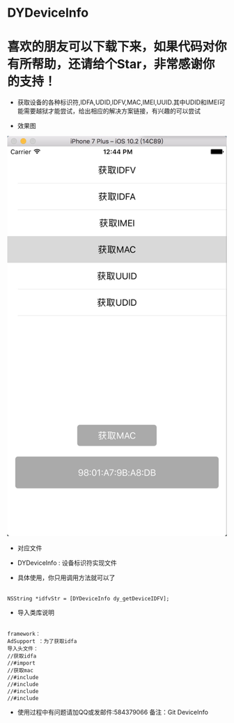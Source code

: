 
DYDeviceInfo
=
喜欢的朋友可以下载下来，如果代码对你有所帮助，还请给个Star，非常感谢你的支持！
= 
 * 获取设备的各种标识符,IDFA,UDID,IDFV,MAC,IMEI,UUID.其中UDID和IMEI可能需要越狱才能尝试，给出相应的解决方案链接，有兴趣的可以尝试
 
 
 * 效果图
 
  ![image](https://github.com/DanielYK/DYDeviceInfo/blob/master/device.png)


 * 对应文件
 * DYDeviceInfo : 设备标识符实现文件
 
 * 具体使用，你只用调用方法就可以了
<pre><code>
NSString *idfvStr = [DYDeviceInfo dy_getDeviceIDFV];
</code></pre>

* 导入类库说明
<pre><code>
framework：
AdSupport ：为了获取idfa
导入头文件：
//获取idfa
//#import <AdSupport/ASIdentifierManager.h>
//获取mac
//#include <sys/sysctl.h>
//#include <sys/socket.h>
//#include <net/if.h>
//#include <net/if_dl.h>
</code></pre>

 - 使用过程中有问题请加QQ或发邮件:584379066 备注：Git DeviceInfo
